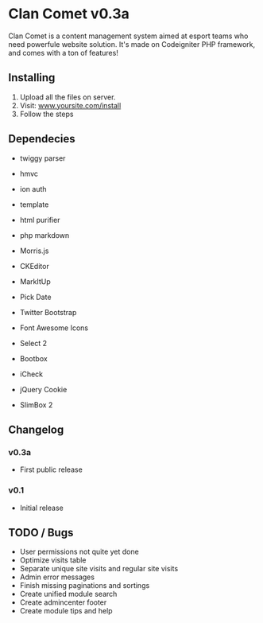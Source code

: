 Clan Comet v0.3a
================

Clan Comet is a content management system aimed at esport teams who need powerfule website solution. It's made on Codeigniter PHP framework, and comes with a ton of features!

Installing
----------
1. Upload all the files on server.
2. Visit: www.yoursite.com/install
3. Follow the steps

Dependecies
-----------
* twiggy parser
* hmvc
* ion auth
* template
* html purifier
* php markdown

* Morris.js
* CKEditor
* MarkItUp
* Pick Date
* Twitter Bootstrap
* Font Awesome Icons
* Select 2
* Bootbox
* iCheck
* jQuery Cookie
* SlimBox 2

Changelog
----------
### v0.3a
- First public release

### v0.1
- Initial release

TODO / Bugs
-----------
- User permissions not quite yet done
- Optimize visits table
- Separate unique site visits and regular site visits
- Admin error messages
- Finish missing paginations and sortings
- Create unified module search
- Create admincenter footer
- Create module tips and help